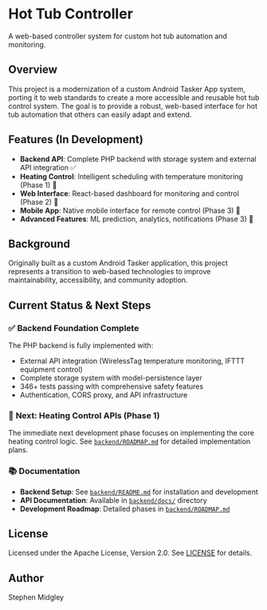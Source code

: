 # Hot Tub Controller

A web-based controller system for custom hot tub automation and monitoring.

## Overview

This project is a modernization of a custom Android Tasker App system, porting it to web standards to create a more accessible and reusable hot tub control system. The goal is to provide a robust, web-based interface for hot tub automation that others can easily adapt and extend.

## Features (In Development)

- **Backend API**: Complete PHP backend with storage system and external API integration ✅
- **Heating Control**: Intelligent scheduling with temperature monitoring (Phase 1) 🚧
- **Web Interface**: React-based dashboard for monitoring and control (Phase 2) 📅
- **Mobile App**: Native mobile interface for remote control (Phase 3) 📅
- **Advanced Features**: ML prediction, analytics, notifications (Phase 3) 📅

## Background

Originally built as a custom Android Tasker application, this project represents a transition to web-based technologies to improve maintainability, accessibility, and community adoption.

## Current Status & Next Steps

### ✅ **Backend Foundation Complete** 
The PHP backend is fully implemented with:
- External API integration (WirelessTag temperature monitoring, IFTTT equipment control)
- Complete storage system with model-persistence layer
- 346+ tests passing with comprehensive safety features
- Authentication, CORS proxy, and API infrastructure

### 🚧 **Next: Heating Control APIs (Phase 1)**
The immediate next development phase focuses on implementing the core heating control logic. See [`backend/ROADMAP.md`](./backend/ROADMAP.md) for detailed implementation plans.

### 📚 **Documentation**
- **Backend Setup**: See [`backend/README.md`](./backend/README.md) for installation and development
- **API Documentation**: Available in [`backend/docs/`](./backend/docs/) directory
- **Development Roadmap**: Detailed phases in [`backend/ROADMAP.md`](./backend/ROADMAP.md)

## License

Licensed under the Apache License, Version 2.0. See [LICENSE](LICENSE) for details.

## Author

Stephen Midgley